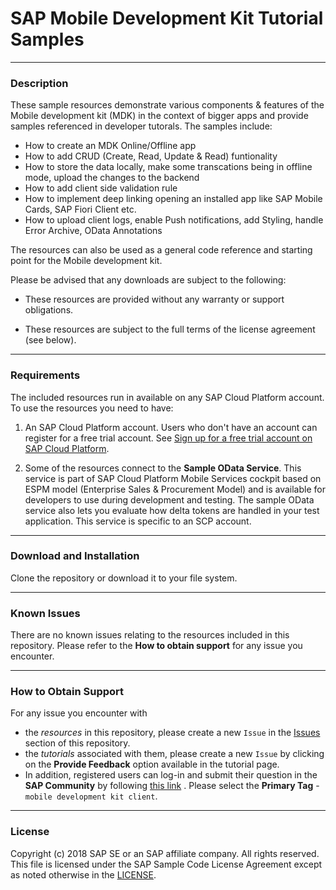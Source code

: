 # SAP Mobile Development Kit Tutorial Samples

***
### Description
These sample resources demonstrate various components & features of the Mobile development kit (MDK) in the context of bigger apps and provide samples referenced in developer tutorals.
The samples include:
* How to create an MDK Online/Offline app
* How to add CRUD (Create, Read, Update & Read) funtionality
* How to store the data locally, make some transcations being in offline mode, upload the changes to the backend
* How to add client side validation rule
* How to implement deep linking opening an installed app like SAP Mobile Cards, SAP Fiori Client etc.
* How to upload client logs, enable Push notifications, add Styling, handle Error Archive, OData Annotations


The resources can also be used as a general code reference and starting point for the Mobile development kit.

Please be advised that any downloads are subject to the following:

* These resources are provided without any warranty or support obligations.

* These resources are subject to the full terms of the license agreement (see below).


***
### Requirements
The included resources run in available on any SAP Cloud Platform account.
To use the resources you need to have:
1. An SAP Cloud Platform account. Users who don't have an account can register for a free trial account.
	See [Sign up for a free trial account on SAP Cloud Platform](https://www.sap.com/developer/tutorials/hcp-create-trial-account.html).

2. Some of the resources connect to the **Sample OData Service**. This service is part of SAP Cloud Platform Mobile Services cockpit based on ESPM model (Enterprise Sales & Procurement Model) and  is available for developers to use during development and testing. The sample OData service also lets you evaluate how delta tokens are handled in your test application. This service is specific to an SCP account.


***
### Download and Installation

Clone the repository or download it to your file system.

***
### Known Issues
There are no known issues relating to the resources included in this repository. Please refer to the **How to obtain support** for any issue you encounter.

***
### How to Obtain Support
For any issue you encounter with 
* the *resources* in this repository, please create a new `Issue` in the [Issues](https://github.com/SAP/cloud-mdk-tutorial-samples/issues) section of this repository.
* the *tutorials* associated with them, please create a new `Issue` by clicking on the **Provide Feedback** option available in the tutorial page.
* In addition, registered users can log-in and submit their question in the **SAP Community** by following [this link](https://answers.sap.com/questions/ask.html) .
Please select the **Primary Tag** - `mobile development kit client`.


***
### License

Copyright (c) 2018 SAP SE or an SAP affiliate company. All rights reserved.
This file is licensed under the SAP Sample Code License Agreement except as noted otherwise in the [LICENSE](LICENSE "License file").
